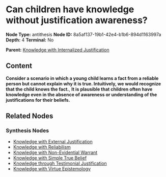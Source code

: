 # Can children have knowledge without justification awareness?

**Node Type:** antithesis
**Node ID:** 8a5af137-19b1-42e4-b1b6-894d1163997a
**Depth:** 4
**Terminal:** No

**Parent:** [Knowledge with Internalized Justification](knowledge-with-internalized-justification-synthesis-da0d4d26-0175-418e-8e98-2dd14baa36c7.md)

## Content

**Consider a scenario in which a young child learns a fact from a reliable person but cannot explain why it is true. Intuitively, we would recognize that the child knows the fact.**, **It is plausible that children often have knowledge even in the absence of awareness or understanding of the justifications for their beliefs.**

## Related Nodes

### Synthesis Nodes

- [Knowledge with External Justification](knowledge-with-external-justification-synthesis-47c73bc4-7376-4d36-a0fa-c521d4a5e176.md)
- [Knowledge with Reliabilism](knowledge-with-reliabilism-synthesis-e682eaef-ad54-44c9-bcae-56d3dcb4a893.md)
- [Knowledge with Non-Evidential Warrant](knowledge-with-non-evidential-warrant-synthesis-39dbb785-6336-46bb-996c-73b6eb225c73.md)
- [Knowledge with Simple True Belief](knowledge-with-simple-true-belief-synthesis-a60ac1de-65c0-4e75-8bd9-7e2a1e3972b5.md)
- [Knowledge through Testimonial Justification](knowledge-through-testimonial-justification-synthesis-f82592ca-ce8a-4c2b-a3f7-ce928dfb1567.md)
- [Knowledge with Virtue Epistemology](knowledge-with-virtue-epistemology-synthesis-b8399577-ec3a-4773-bded-8961854eef5e.md)
